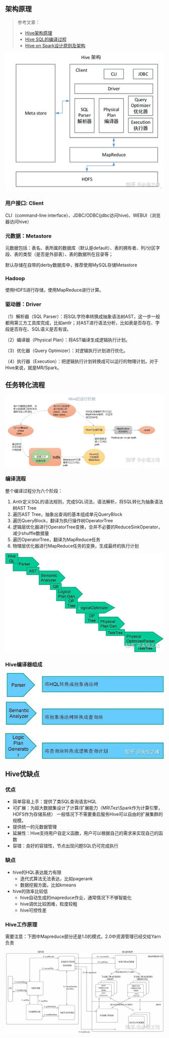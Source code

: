 ## 架构原理

> 参考文章： 
>
> - [Hive架构原理](https://zhuanlan.zhihu.com/p/87545980) 
> - [Hive SQL的编译过程](https://tech.meituan.com/2014/02/12/hive-sql-to-mapreduce.html) 
> - [Hive on Spark设计原则及架构 ](https://cloud.tencent.com/developer/article/1779286) 

 <img src="Hive%E6%9E%B6%E6%9E%84.assets/v2-7d929c41583c29665e960a27751ead7d_r.jpg" alt="preview" style="zoom: 50%;" /> 

### 用户接口: Client 

 CLI（command-line interface）、JDBC/ODBC(jdbc访问hive)、WEBUI（浏览器访问hive） 

###  元数据：Metastore 

元数据包括：表名、表所属的数据库（默认是default）、表的拥有者、列/分区字段、表的类型（是否是外部表）、表的数据所在目录等；

默认存储在自带的derby数据库中，推荐使用MySQL存储Metastore

###  Hadoop 

使用HDFS进行存储，使用MapReduce进行计算。 

###  驱动器：Driver 

（1）解析器（SQL Parser）：将SQL字符串转换成抽象语法树AST，这一步一般都用第三方工具库完成，比如antlr；对AST进行语法分析，比如表是否存在、字段是否存在、SQL语义是否有误。

（2）编译器（Physical Plan）：将AST编译生成逻辑执行计划。

（3）优化器（Query Optimizer）：对逻辑执行计划进行优化。

（4）执行器（Execution）：把逻辑执行计划转换成可以运行的物理计划。对于Hive来说，就是MR/Spark。

## 任务转化流程

 ![preview](Hive%E6%9E%B6%E6%9E%84.assets/v2-81d1271cd9d269f14531cae220865de4_r.jpg) 

### 编译流程

整个编译过程分为六个阶段：

1. Antlr定义SQL的语法规则，完成SQL词法，语法解析，将SQL转化为抽象语法树AST Tree
2. 遍历AST Tree，抽象出查询的基本组成单元QueryBlock
3. 遍历QueryBlock，翻译为执行操作树OperatorTree
4. 逻辑层优化器进行OperatorTree变换，合并不必要的ReduceSinkOperator，减少shuffle数据量
5. 遍历OperatorTree，翻译为MapReduce任务
6. 物理层优化器进行MapReduce任务的变换，生成最终的执行计划

 ![img](Hive%E6%9E%B6%E6%9E%84.assets/v2-4f7272ba9812f78cbb2b1f7917d23ed7_720w.jpg) 

### Hive编译器组成

 ![img](Hive%E6%9E%B6%E6%9E%84.assets/v2-877198e40dbb1baebeea2ff471a16ee4_720w.jpg) 

## Hive优缺点

### 优点

- 简单容易上手：提供了类SQL查询语言HQL
- 可扩展：为超大数据集设计了计算/扩展能力（MR\Tez\Spark作为计算引擎，HDFS作为存储系统）
  一般情况下不需要重启服务Hive可以自由的扩展集群的规模。
- 提供统一的元数据管理
- 延展性：Hive支持用户自定义函数，用户可以根据自己的需求来实现自己的函数
- 容错：良好的容错性，节点出现问题SQL仍可完成执行 

### 缺点

- hive的HQL表达能力有限
  - 迭代式算法无法表达，比如pagerank
  - 数据挖掘方面，比如kmeans
- hive的效率比较低
    - hive自动生成的mapreduce作业，通常情况下不够智能化
    - hive调优比较困难，粒度较粗
    - hive可控性差 

### Hive工作原理

需要注意：下图中Mapreduce部分还是1.0的模式，2.0中资源管理已经交给Yarn负责

 ![img](Hive%E6%9E%B6%E6%9E%84.assets/v2-14fee99a0ec40fd03bee7020db37bc6a_720w.jpg) 